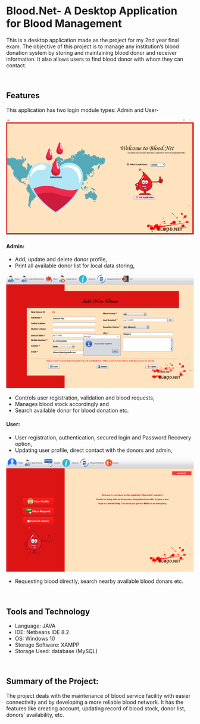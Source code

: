 # Blood.Net- A Desktop Application for Blood Management

This is a desktop application made as the project for my 2nd year final exam. The objective of this project is to manage any institution’s blood donation system by storing and maintaining blood donor and receiver information. 
It also allows users to find blood donor with whom they can contact.

<br>

## Features

This application has two login module types: Admin and User-

![Opening Page](https://github.com/priyan-2020/Blood.Net--A-Blood-Bank-Management-System/blob/main/Screenshots/Opening%20Page.PNG)

  #### Admin:
  - Add, update and delete donor profile,
  - Print all available donor list for local data storing,
  
  ![Admin Add Donor](https://github.com/priyan-2020/Blood.Net--A-Blood-Bank-Management-System/blob/main/Screenshots/Admin_Add%20new%20donor.PNG)
  
  - Controls user registration, validation and blood requests,
  - Manages blood stock accordingly and
  - Search available donor for blood donation etc.

  #### User:
  - User registration, authentication, secured login and Password Recovery option,
  - Updating user profile, direct contact with the donors and admin,
  
![User home](https://github.com/priyan-2020/Blood.Net--A-Blood-Bank-Management-System/blob/main/Screenshots/user%20home.PNG)

  - Requesting blood directly, search nearby available blood donars etc.

<br>

## Tools and Technology

- Language: JAVA
- IDE: Netbeans IDE 8.2
- OS: Windows 10
- Storage Software: XAMPP
- Storage Used: database (MySQL)
<br>

## Summary of the Project:

The project deals with the maintenance of blood service facility with easier connectivity and by developing a more reliable blood network. 
It has the features like creating account, updating record of blood stock, donor list, donors’ availability, etc.
